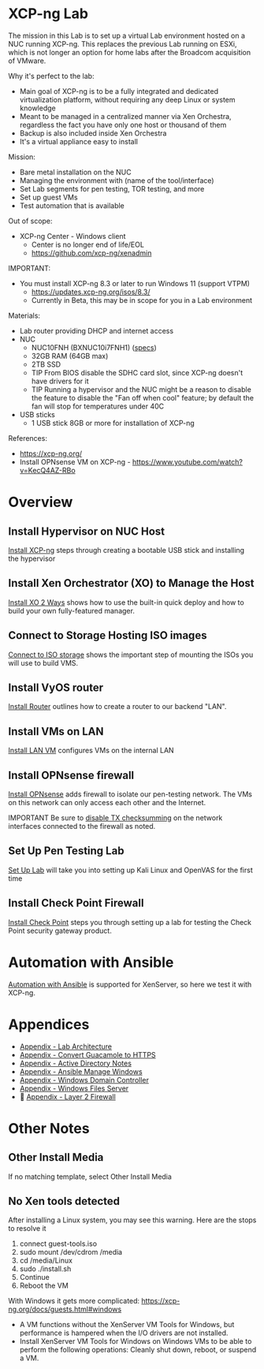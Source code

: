 # XCP-ng Lab
The mission in this Lab is to set up a virtual Lab environment hosted on a NUC running XCP-ng. This replaces the previous Lab running on ESXi, which is not longer an option for home labs after the Broadcom acquisition of VMware.

Why it's perfect to the lab:
- Main goal of XCP-ng is to be a fully integrated and dedicated virtualization platform, without requiring any deep Linux or system knowledge
- Meant to be managed in a centralized manner via Xen Orchestra, regardless the fact you have only one host or thousand of them
- Backup is also included inside Xen Orchestra
- It's a virtual appliance easy to install

Mission:
- Bare metal installation on the NUC
- Managing the environment with (name of the tool/interface)
- Set Lab segments for pen testing, TOR testing, and more
- Set up guest VMs
- Test automation that is available

Out of scope:
- XCP-ng Center - Windows client
  - Center is no longer end of life/EOL
  - https://github.com/xcp-ng/xenadmin

IMPORTANT:
- You must install XCP-ng 8.3 or later to run Windows 11 (support VTPM)
  - https://updates.xcp-ng.org/isos/8.3/
  - Currently in Beta, this may be in scope for you in a Lab environment

Materials:
- Lab router  providing DHCP and internet access
- NUC
  - NUC10FNH (BXNUC10i7FNH1) ([specs](https://www.intel.com/content/dam/support/us/en/documents/intel-nuc/NUC10i357FN_TechProdSpec.pdf))
  - 32GB RAM (64GB max)
  - 2TB SSD
  - TIP From BIOS disable the SDHC card slot, since XCP-ng doesn't have drivers for it
  - TIP Running a hypervisor and the NUC might be a reason to disable the feature to disable the "Fan off when cool" feature; by default the fan will stop for temperatures under 40C
- USB sticks
  - 1 USB stick 8GB or more for installation of XCP-ng
 
References:
- https://xcp-ng.org/
- Install OPNsense VM on XCP-ng - https://www.youtube.com/watch?v=KecQ4AZ-RBo

# Overview
## Install Hypervisor on NUC Host
[Install XCP-ng](1_Install.md) steps through creating a bootable USB stick and installing the hypervisor

## Install Xen Orchestrator (XO) to Manage the Host
[Install XO 2 Ways](2_Install_XO.md) shows how to use the built-in quick deploy and how to build your own fully-featured manager.

## Connect to Storage Hosting ISO images
[Connect to ISO storage](3_ISO_Storage.md) shows the important step of mounting the ISOs you will use to build VMS.

## Install VyOS router
[Install Router](4_Router.md) outlines how to create a router to our backend "LAN".

## Install VMs on LAN
[Install LAN VM](5_LAN_VM.md) configures VMs on the internal LAN

## Install OPNsense firewall
[Install OPNsense](6_OPNsense_VM.md) adds firewall to isolate our pen-testing network. The VMs on this network can only access each other and the Internet.

IMPORTANT Be sure to <ins>disable TX checksumming</ins> on the network interfaces connected to the firewall as noted.

## Set Up Pen Testing Lab
[Set Up Lab](7_Pentesting_Lab.md) will take you into setting up Kali Linux and OpenVAS for the first time

## Install Check Point Firewall
[Install Check Point](8_Checkpoint.md) steps you through setting up a lab for testing the Check Point security gateway product.

# Automation with Ansible
[Automation with Ansible](9_Ansible.md) is supported for XenServer, so here we test it with XCP-ng.

# Appendices
- [Appendix - Lab Architecture](Appendix-Architecture.md)
- [Appendix - Convert Guacamole to HTTPS](Appendix-Guacamole_https.md)
- [Appendix - Active Directory Notes](Appendix-Active_Directory_Notes.md)
- [Appendix - Ansible Manage Windows](Appendix-Ansible_Manange_Windows.md)
- [Appendix - Windows Domain Controller](Appendix-Windows_DC.md)
- [Appendix - Windows Files Server](Windows_File_Server.md)
- 🌱 [Appendix - Layer 2 Firewall](Appendix-L2_Firewall.md)

# Other Notes
## Other Install Media
If no matching template, select Other Install Media

## No Xen tools detected
After installing a Linux system, you may see this warning. Here are the stops to resolve it
1. connect guest-tools.iso
2. sudo mount /dev/cdrom  /media
3. cd /media/Linux
4. sudo ./install.sh
5. Continue
6. Reboot the VM

With Windows it gets more complicated: https://xcp-ng.org/docs/guests.html#windows
- A VM functions without the XenServer VM Tools for Windows, but performance is hampered when the I/O drivers are not installed.
- Install XenServer VM Tools for Windows on Windows VMs to be able to perform the following operations: Cleanly shut down, reboot, or suspend a VM.
